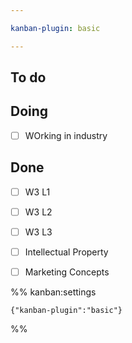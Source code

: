 ```yaml
---

kanban-plugin: basic

---
```


## To do



## Doing

- [ ] WOrking in industry


## Done

- [ ] W3 L1
- [ ] W3 L2
- [ ] W3 L3
- [ ] Intellectual Property
- [ ] Marketing Concepts




%% kanban:settings
```
{"kanban-plugin":"basic"}
```
%%
